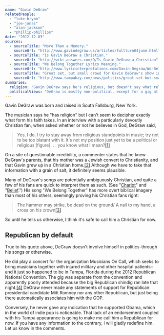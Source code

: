 ```yaml
---
name: "Gavin DeGraw"
relatedPeople:
  - "luke-bryan"
  - "joe-jonas"
  - "alan-jackson"
  - "phillip-phillips"
date: "2012-12-03"
sources:
  - sourceTitle: "More Than a Memory."
    sourceUrl: "http://www.gavindegraw.us/articles/fullturn04june.html"
  - sourceTitle: "Is Gavin DeGraw a Christian."
    sourceUrl: "http://wiki.answers.com/Q/Is_Gavin_DeGraw_a_Christian"
  - sourceTitle: "We Belong Together Lyrics Meaning."
    sourceUrl: "http://www.lyricinterpretations.com/Gavin-Degraw/We-Belong-Together"
  - sourceTitle: "Great set, but small crowd for Gavin DeGraw's show in Tampa."
    sourceUrl: "http://www.tampabay.com/news/politics/great-set-but-small-crowd-for-gavin-degraws-show-in-tampa/1248556"
summaries:
  religion: "Gavin DeGraw says he's religious, but doesn't say what religion."
  politicalViews: "DeGraw is mostly non-political, except for a gig at the 2012 Republican National Convention."
---
```


Gavin DeGraw was born and raised in South Fallsburg, New York.

The musician says he "has religion" but I can't seem to decipher exactly what form his faith takes. In an interview with a particularly devoutly Christian fan, when asked whether or not he believes in God, DeGraw said,

>Yes, I do. I try to stay away from religious standpoints in music; try not to be too blatant with it. It's not my position just yet to be a political or religious [figure]. . . you know what I mean?<a class="source-citation" href="#http%3A%2F%2Fwww.gavindegraw.us%2Farticles%2Ffullturn04june.html" title="More Than a Memory.">[1]</a>

On a site of questionable credibility, a commenter states that he knew DeGraw's parents, that his mother was a Jewish convert to Christianity, and that Gavin grew up in a Christian home.<a class="source-citation" href="#http%3A%2F%2Fwiki.answers.com%2FQ%2FIs_Gavin_DeGraw_a_Christian" title="Is Gavin DeGraw a Christian.">[2]</a> Although we have to take that information with a grain of salt, it definitely seems plausible.

Many of DeGraw's songs are potentially ambiguously Christian, and quite a few of his fans are quick to interpret them as such. (See "[Chariot](http://www.songmeanings.net/songs/view/3530822107858496951/)" and "[Belief](http://www.songmeanings.net/songs/view/3530822107858489486/).") His song "We Belong Together" has more overt biblical imagery than most of his others, seemingly proving his Christian fans right:

>The hammer may strike, be dead on the ground/ A nail to my hand, a cross on his crown<a class="source-citation" href="#http%3A%2F%2Fwww.lyricinterpretations.com%2FGavin-Degraw%2FWe-Belong-Together" title="We Belong Together Lyrics Meaning.">[3]</a>

So until he tells us otherwise, I think it's safe to call him a Christian for now.


## Republican by default

True to his quote above, DeGraw doesn't involve himself in politics–through his songs or otherwise.

He did play a concert for the organization Musicians On Call, which seeks to bring musicians together with injured military and other hospital patients–and it just so happened to be in Tampa, Florida during the 2012 Republican National Convention. The gig was separate from the convention and apparently poorly attended because the big Republican shindig ran late that night.<a class="source-citation" href="#http%3A%2F%2Fwww.tampabay.com%2Fnews%2Fpolitics%2Fgreat-set-but-small-crowd-for-gavin-degraws-show-in-tampa%2F1248556" title="Great set, but small crowd for Gavin DeGraw&apos;s show in Tampa.">[4]</a> DeGraw never made any statements of support for Republican presidential candidate Mitt Romney nor any other Republican, but just being there automatically associates him with the GOP.

Conversely, he never gave any indication that he supported Obama, which in the world of indie pop is noticeable. That lack of an endorsement coupled with his Tampa appearance is going to make me call him a Republican for now. If you have any information to the contrary, I will gladly redefine him. Let us know in the comments.